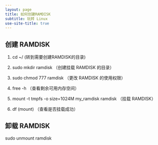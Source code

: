 ```yaml
---
layout: page
title: 如何创建RAMDISK
subtitle: 玩转 Linux
use-site-title: true
---
```


## 创建 RAMDISK

1. cd ~/ (转到需要创建RAMDISK的目录)

2. sudo mkdir ramdisk （创建挂载 RAMDISK 的目录）

3. sudo chmod 777 ramdisk （更改 RAMDISK 的使用权限）

4. free -h （查看剩余可用内存空间）

5. mount -t tmpfs -o size=1024M my_ramdisk ramdisk （挂载 RAMDISK）

6. df (mount) （查看是否挂载成功）

## 卸载 RAMDISK

sudo unmount ramdisk

<!-- UY BEGIN -->
<div id="uyan_frame"></div>
<script type="text/javascript" src="http://v2.uyan.cc/code/uyan.js"></script>
<!-- UY END -->



